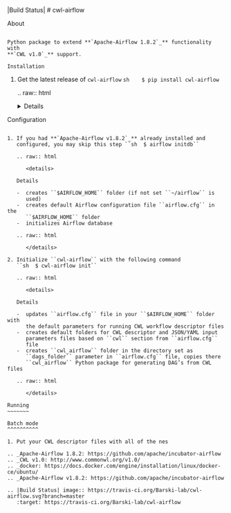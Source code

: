 |Build Status| # cwl-airflow

About
~~~~~

Python package to extend **`Apache-Airflow 1.8.2`_** functionality with
**`CWL v1.0`_** support.

Installation
~~~~~~~~~~~~

1. Get the latest release of ``cwl-airflow``
   ``sh    $ pip install cwl-airflow``

   .. raw:: html

      <details>

   Details & Requirements

   Automatically installs:

   -  Apache-Airflow v1.8.2

      -  cwltool 1.0.20180116213856

      Requirements:

      -  Ubuntu 16.04.3

         -  python 2.7.12
         -  pip

            ::

                sudo apt install python-pip
                pip install --upgrade pip

         -  setuptools

            ::

                pip install setuptools

         -  `docker`_

            ::

                sudo apt-get update
                sudo apt-get install apt-transport-https ca-certificates curl software-properties-common
                curl -fsSL https://download.docker.com/linux/ubuntu/gpg | sudo apt-key add -
                sudo add-apt-repository "deb [arch=amd64] https://download.docker.com/linux/ubuntu $(lsb_release -cs) stable"
                sudo apt-get update
                sudo apt-get install docker-ce
                sudo groupadd docker
                sudo usermod -aG docker $USER

            Log out and log back in so that your group membership is
            re-evaluated.
         -  libmysqlclient-dev

            .. code:: bash

                sudo apt-get install libmysqlclient-dev

         -  nodejs

            ::

                sudo apt-get install nodejs

            .. raw:: html

               </details>

Configuration
~~~~~~~~~~~~~

1. If you had **`Apache-Airflow v1.8.2`_** already installed and
   configured, you may skip this step ``sh  $ airflow initdb``

   .. raw:: html

      <details>

   Details

   -  creates ``$AIRFLOW_HOME`` folder (if not set ``~/airflow`` is
      used)
   -  creates default Airflow configuration file ``airflow.cfg`` in the
      ``$AIRFLOW_HOME`` folder
   -  initializes Airflow database

   .. raw:: html

      </details>

2. Initialize ``cwl-airflow`` with the following command
   ``sh  $ cwl-airflow init``

   .. raw:: html

      <details>

   Details

   -  updates ``airflow.cfg`` file in your ``$AIRFLOW_HOME`` folder with
      the default parameters for running CWL workflow descriptor files
   -  creates default folders for CWL descriptor and JSON/YAML input
      parameters files based on ``cwl`` section from ``airflow.cfg``
      file
   -  creates ``cwl_airflow`` folder in the directory set as
      ``dags_folder`` parameter in ``airflow.cfg`` file, copies there
      ``cwl_airflow`` Python package for generating DAG’s from CWL files

   .. raw:: html

      </details>

Running
~~~~~~~

Batch mode
^^^^^^^^^^

1. Put your CWL descriptor files with all of the nes

.. _Apache-Airflow 1.8.2: https://github.com/apache/incubator-airflow
.. _CWL v1.0: http://www.commonwl.org/v1.0/
.. _docker: https://docs.docker.com/engine/installation/linux/docker-ce/ubuntu/
.. _Apache-Airflow v1.8.2: https://github.com/apache/incubator-airflow

.. |Build Status| image:: https://travis-ci.org/Barski-lab/cwl-airflow.svg?branch=master
   :target: https://travis-ci.org/Barski-lab/cwl-airflow